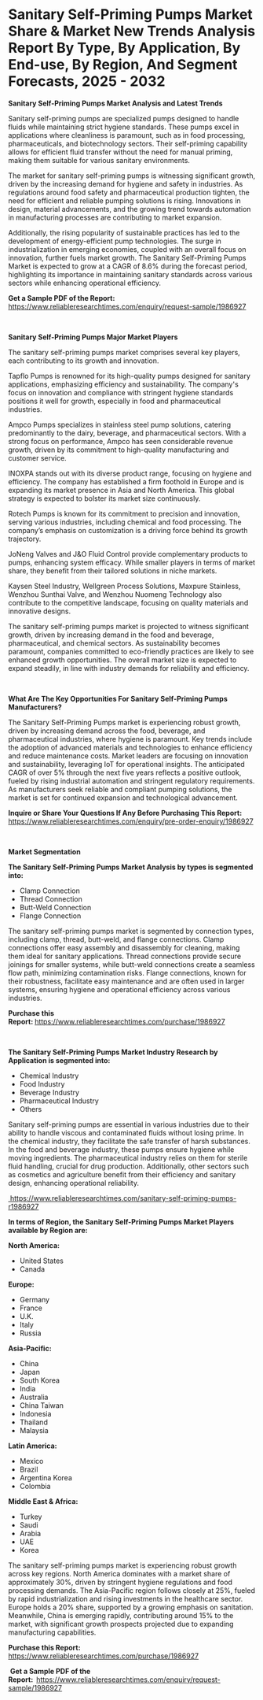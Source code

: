 <p><h1>Sanitary Self-Priming Pumps Market Share & Market New Trends Analysis Report By Type, By Application, By End-use, By Region, And Segment Forecasts, 2025 - 2032</h1></p><p><strong>Sanitary Self-Priming Pumps Market Analysis and Latest Trends</strong></p>
<p><p>Sanitary self-priming pumps are specialized pumps designed to handle fluids while maintaining strict hygiene standards. These pumps excel in applications where cleanliness is paramount, such as in food processing, pharmaceuticals, and biotechnology sectors. Their self-priming capability allows for efficient fluid transfer without the need for manual priming, making them suitable for various sanitary environments.</p><p>The market for sanitary self-priming pumps is witnessing significant growth, driven by the increasing demand for hygiene and safety in industries. As regulations around food safety and pharmaceutical production tighten, the need for efficient and reliable pumping solutions is rising. Innovations in design, material advancements, and the growing trend towards automation in manufacturing processes are contributing to market expansion. </p><p>Additionally, the rising popularity of sustainable practices has led to the development of energy-efficient pump technologies. The surge in industrialization in emerging economies, coupled with an overall focus on innovation, further fuels market growth. The Sanitary Self-Priming Pumps Market is expected to grow at a CAGR of 8.6% during the forecast period, highlighting its importance in maintaining sanitary standards across various sectors while enhancing operational efficiency.</p></p>
<p><strong>Get a Sample PDF of the Report:&nbsp;</strong> <a href="https://www.reliableresearchtimes.com/enquiry/request-sample/1986927?utm_campaign=3007&utm_medium=2&utm_source=Github&utm_content=ia&utm_term=12042025&utm_id=sanitary-self-priming-pumps">https://www.reliableresearchtimes.com/enquiry/request-sample/1986927</a></p>
<p>&nbsp;</p>
<p><strong>Sanitary Self-Priming Pumps Major Market Players</strong></p>
<p><p>The sanitary self-priming pumps market comprises several key players, each contributing to its growth and innovation. </p><p>Tapflo Pumps is renowned for its high-quality pumps designed for sanitary applications, emphasizing efficiency and sustainability. The company's focus on innovation and compliance with stringent hygiene standards positions it well for growth, especially in food and pharmaceutical industries.</p><p>Ampco Pumps specializes in stainless steel pump solutions, catering predominantly to the dairy, beverage, and pharmaceutical sectors. With a strong focus on performance, Ampco has seen considerable revenue growth, driven by its commitment to high-quality manufacturing and customer service.</p><p>INOXPA stands out with its diverse product range, focusing on hygiene and efficiency. The company has established a firm foothold in Europe and is expanding its market presence in Asia and North America. This global strategy is expected to bolster its market size continuously.</p><p>Rotech Pumps is known for its commitment to precision and innovation, serving various industries, including chemical and food processing. The company’s emphasis on customization is a driving force behind its growth trajectory.</p><p>JoNeng Valves and J&O Fluid Control provide complementary products to pumps, enhancing system efficacy. While smaller players in terms of market share, they benefit from their tailored solutions in niche markets.</p><p>Kaysen Steel Industry, Wellgreen Process Solutions, Maxpure Stainless, Wenzhou Sunthai Valve, and Wenzhou Nuomeng Technology also contribute to the competitive landscape, focusing on quality materials and innovative designs.</p><p>The sanitary self-priming pumps market is projected to witness significant growth, driven by increasing demand in the food and beverage, pharmaceutical, and chemical sectors. As sustainability becomes paramount, companies committed to eco-friendly practices are likely to see enhanced growth opportunities. The overall market size is expected to expand steadily, in line with industry demands for reliability and efficiency.</p></p>
<p>&nbsp;</p>
<p><strong>What Are The Key Opportunities For Sanitary Self-Priming Pumps Manufacturers?</strong></p>
<p><p>The Sanitary Self-Priming Pumps market is experiencing robust growth, driven by increasing demand across the food, beverage, and pharmaceutical industries, where hygiene is paramount. Key trends include the adoption of advanced materials and technologies to enhance efficiency and reduce maintenance costs. Market leaders are focusing on innovation and sustainability, leveraging IoT for operational insights. The anticipated CAGR of over 5% through the next five years reflects a positive outlook, fueled by rising industrial automation and stringent regulatory requirements. As manufacturers seek reliable and compliant pumping solutions, the market is set for continued expansion and technological advancement.</p></p>
<p><strong>Inquire or Share Your Questions If Any Before Purchasing This Report:</strong> <a href="https://www.reliableresearchtimes.com/enquiry/pre-order-enquiry/1986927?utm_campaign=3007&utm_medium=2&utm_source=Github&utm_content=ia&utm_term=12042025&utm_id=sanitary-self-priming-pumps">https://www.reliableresearchtimes.com/enquiry/pre-order-enquiry/1986927</a></p>
<p>&nbsp;</p>
<p><strong>Market Segmentation</strong></p>
<p><strong>The Sanitary Self-Priming Pumps Market Analysis by types is segmented into:</strong></p>
<p><ul><li>Clamp Connection</li><li>Thread Connection</li><li>Butt-Weld Connection</li><li>Flange Connection</li></ul></p>
<p><p>The sanitary self-priming pumps market is segmented by connection types, including clamp, thread, butt-weld, and flange connections. Clamp connections offer easy assembly and disassembly for cleaning, making them ideal for sanitary applications. Thread connections provide secure joinings for smaller systems, while butt-weld connections create a seamless flow path, minimizing contamination risks. Flange connections, known for their robustness, facilitate easy maintenance and are often used in larger systems, ensuring hygiene and operational efficiency across various industries.</p></p>
<p><strong>Purchase this Report:&nbsp;</strong><a href="https://www.reliableresearchtimes.com/purchase/1986927?utm_campaign=3007&utm_medium=2&utm_source=Github&utm_content=ia&utm_term=12042025&utm_id=sanitary-self-priming-pumps">https://www.reliableresearchtimes.com/purchase/1986927</a></p>
<p>&nbsp;</p>
<p><strong>The Sanitary Self-Priming Pumps Market Industry Research by Application is segmented into:</strong></p>
<p><ul><li>Chemical Industry</li><li>Food Industry</li><li>Beverage Industry</li><li>Pharmaceutical Industry</li><li>Others</li></ul></p>
<p><p>Sanitary self-priming pumps are essential in various industries due to their ability to handle viscous and contaminated fluids without losing prime. In the chemical industry, they facilitate the safe transfer of harsh substances. In the food and beverage industry, these pumps ensure hygiene while moving ingredients. The pharmaceutical industry relies on them for sterile fluid handling, crucial for drug production. Additionally, other sectors such as cosmetics and agriculture benefit from their efficiency and sanitary design, enhancing operational reliability.</p></p>
<p><a href="https://www.reliableresearchtimes.com/sanitary-self-priming-pumps-r1986927?utm_campaign=3007&utm_medium=2&utm_source=Github&utm_content=ia&utm_term=12042025&utm_id=sanitary-self-priming-pumps">&nbsp;https://www.reliableresearchtimes.com/sanitary-self-priming-pumps-r1986927</a></p>
<p><strong>In terms of Region, the Sanitary Self-Priming Pumps Market Players available by Region are:</strong></p>
<p>
    <p> <strong> North America: </strong>
        <ul>
            <li>United States</li>
            <li>Canada</li>
        </ul>
        </p> 
    <p> <strong> Europe: </strong>
        <ul>
            <li>Germany</li>
            <li>France</li>
            <li>U.K.</li>
            <li>Italy</li>
            <li>Russia</li>
        </ul>
        </p> 
    <p> <strong> Asia-Pacific: </strong>
        <ul>
            <li>China</li>
            <li>Japan</li>
            <li>South Korea</li>
            <li>India</li>
            <li>Australia</li>
            <li>China Taiwan</li>
            <li>Indonesia</li>
            <li>Thailand</li>
            <li>Malaysia</li>
        </ul>
        </p> 
    <p> <strong> Latin America: </strong>
        <ul>
            <li>Mexico</li>
            <li>Brazil</li>
            <li>Argentina Korea</li>
            <li>Colombia</li>
        </ul>
        </p> 
    <p> <strong> Middle East & Africa: </strong>
        <ul>
            <li>Turkey</li>
            <li>Saudi</li>
            <li>Arabia</li>
            <li>UAE</li>
            <li>Korea</li>
        </ul>
    </p>
    </p>
<p><p>The sanitary self-priming pumps market is experiencing robust growth across key regions. North America dominates with a market share of approximately 30%, driven by stringent hygiene regulations and food processing demands. The Asia-Pacific region follows closely at 25%, fueled by rapid industrialization and rising investments in the healthcare sector. Europe holds a 20% share, supported by a growing emphasis on sanitation. Meanwhile, China is emerging rapidly, contributing around 15% to the market, with significant growth prospects projected due to expanding manufacturing capabilities.</p></p>
<p><strong>Purchase this Report: </strong><a href="https://www.reliableresearchtimes.com/purchase/1986927?utm_campaign=3007&utm_medium=2&utm_source=Github&utm_content=ia&utm_term=12042025&utm_id=sanitary-self-priming-pumps">https://www.reliableresearchtimes.com/purchase/1986927</a></p>
<p>&nbsp;<strong>Get a Sample PDF of the Report:&nbsp;&nbsp;</strong><a href="https://www.reliableresearchtimes.com/enquiry/request-sample/1986927?utm_campaign=3007&utm_medium=2&utm_source=Github&utm_content=ia&utm_term=12042025&utm_id=sanitary-self-priming-pumps">https://www.reliableresearchtimes.com/enquiry/request-sample/1986927</a></p>
<p><strong></strong></p>
<p><p></p><p></p><p></p></p>
